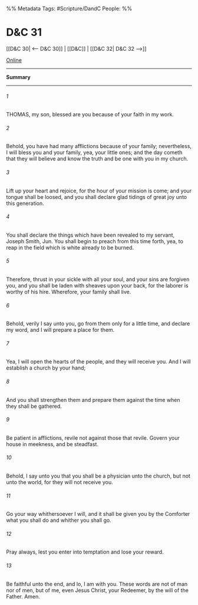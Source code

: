 %% Metadata
Tags: #Scripture/DandC
People: 
%%
# D&C 31
[[D&C 30| <-- D&C 30]] | [[D&C]] | [[D&C 32| D&C 32 -->]]

[Online](https://churchofjesuschrist.org/study/scriptures/dc-testament/dc/31?lang=eng)

---
__Summary__



---
###### 1
THOMAS, my son, blessed are you because of your faith in my work.
###### 2
Behold, you have had many afflictions because of your family; nevertheless, I will bless you and your family, yea, your little ones; and the day cometh that they will believe and know the truth and be one with you in my church.
###### 3
Lift up your heart and rejoice, for the hour of your mission is come; and your tongue shall be loosed, and you shall declare glad tidings of great joy unto this generation.
###### 4
You shall declare the things which have been revealed to my servant, Joseph Smith, Jun. You shall begin to preach from this time forth, yea, to reap in the field which is white already to be burned.
###### 5
Therefore, thrust in your sickle with all your soul, and your sins are forgiven you, and you shall be laden with sheaves upon your back, for the laborer is worthy of his hire. Wherefore, your family shall live.
###### 6
Behold, verily I say unto you, go from them only for a little time, and declare my word, and I will prepare a place for them.
###### 7
Yea, I will open the hearts of the people, and they will receive you. And I will establish a church by your hand;
###### 8
And you shall strengthen them and prepare them against the time when they shall be gathered.
###### 9
Be patient in afflictions, revile not against those that revile. Govern your house in meekness, and be steadfast.
###### 10
Behold, I say unto you that you shall be a physician unto the church, but not unto the world, for they will not receive you.
###### 11
Go your way whithersoever I will, and it shall be given you by the Comforter what you shall do and whither you shall go.
###### 12
Pray always, lest you enter into temptation and lose your reward.
###### 13
Be faithful unto the end, and lo, I am with you. These words are not of man nor of men, but of me, even Jesus Christ, your Redeemer, by the will of the Father. Amen.




